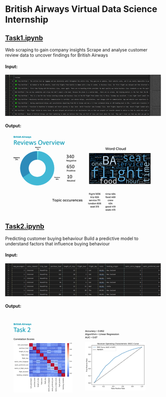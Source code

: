 # British Airways Virtual Data Science Internship
## [Task1.ipynb](https://github.com/NodiraTillayeva/BritishAirwaysInternship/blob/main/Task1/Task1.ipynb)

Web scraping to gain company insights
Scrape and analyse customer review data to uncover findings for British Airways

#### Input: 
![Wordcloud](https://github.com/NodiraTillayeva/BritishAirwaysInternship/blob/main/Task1/Input.PNG)

#### Output: 
![Wordcloud](https://github.com/NodiraTillayeva/BritishAirwaysInternship/blob/main/Task1/Results.PNG)

## [Task2.ipynb](https://github.com/NodiraTillayeva/BritishAirwaysInternship/blob/main/Task2/Task2.ipynb)

Predicting customer buying behaviour
Build a predictive model to understand factors that influence buying behaviour

#### Input: 
![Wordcloud](https://github.com/NodiraTillayeva/BritishAirwaysInternship/blob/main/Task2/Input.PNG)

#### Output: 
![Wordcloud](https://github.com/NodiraTillayeva/BritishAirwaysInternship/blob/main/Task2/Output.png)
